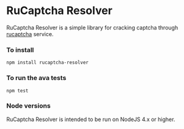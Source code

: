 RuCaptcha Resolver
=========

RuCaptcha Resolver is a simple library for cracking captcha through [rucaptcha](https://rucaptcha.com/?from=1330825) service.

### To install

    npm install rucaptcha-resolver

### To run the ava tests

    npm test

### Node versions

RuCaptcha Resolver is intended to be run on NodeJS 4.x or higher.
